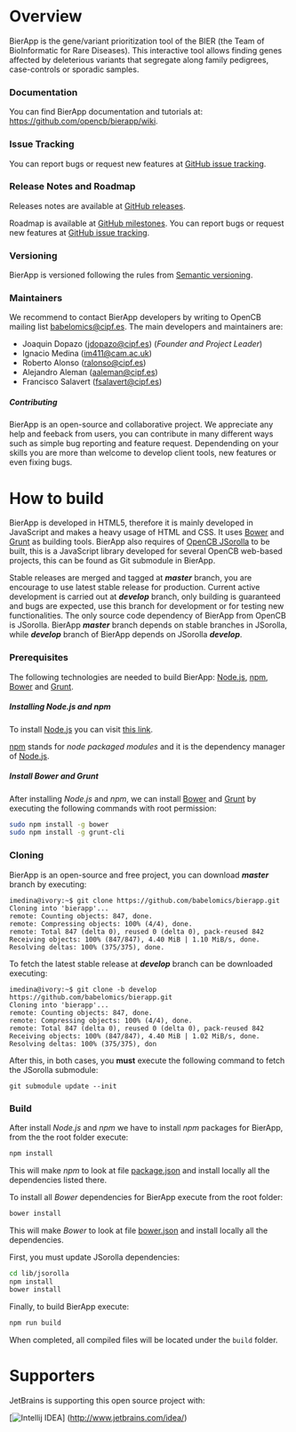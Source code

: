 # Overview
BierApp is the gene/variant prioritization tool of the BIER (the Team of BioInformatic for Rare Diseases). This interactive tool allows finding genes affected by deleterious variants that segregate along family pedigrees, case-controls or sporadic samples.

### Documentation
You can find BierApp documentation and tutorials at: https://github.com/opencb/bierapp/wiki.

### Issue Tracking
You can report bugs or request new features at [GitHub issue tracking](https://github.com/opencb/bierapp/issues).

### Release Notes and Roadmap
Releases notes are available at [GitHub releases](https://github.com/opencb/bierapp/releases).

Roadmap is available at [GitHub milestones](https://github.com/opencb/bierapp/milestones). You can report bugs or request new features at [GitHub issue tracking](https://github.com/opencb/bierapp/issues).

### Versioning
BierApp is versioned following the rules from [Semantic versioning](http://semver.org/).

### Maintainers
We recommend to contact BierApp developers by writing to OpenCB mailing list babelomics@cipf.es. The main developers and maintainers are:
* Joaquin Dopazo (jdopazo@cipf.es) (_Founder and Project Leader_)
* Ignacio Medina (im411@cam.ac.uk)
* Roberto Alonso (ralonso@cipf.es)
* Alejandro Aleman (aaleman@cipf.es)
* Francisco Salavert (fsalavert@cipf.es)

##### Contributing
BierApp is an open-source and collaborative project. We appreciate any help and feeback from users, you can contribute in many different ways such as simple bug reporting and feature request. Dependending on your skills you are more than welcome to develop client tools, new features or even fixing bugs.


# How to build 
BierApp is developed in HTML5, therefore it is mainly developed in JavaScript and makes a heavy usage of HTML and CSS. It uses [Bower](http://bower.io/) and [Grunt](http://gruntjs.com/) as building tools. BierApp also requires of [OpenCB JSorolla](https://github.com/opencb/jsorolla) to be built, this is a JavaScript library developed for several OpenCB web-based projects, this can be found as Git submodule in BierApp.

Stable releases are merged and tagged at **_master_** branch, you are encourage to use latest stable release for production. Current active development is carried out at **_develop_** branch, only building is guaranteed and bugs are expected, use this branch for development or for testing new functionalities. The only source code dependency of BierApp from OpenCB is JSorolla. BierApp **_master_** branch depends on stable branches in JSorolla, while **_develop_** branch of BierApp depends on JSorolla **_develop_**.

### Prerequisites
The following technologies are needed to build BierApp: [Node.js](https://nodejs.org/), [npm](https://www.npmjs.com/), [Bower](http://bower.io/) and [Grunt](http://gruntjs.com/).

##### Installing Node.js and npm
To install [Node.js](https://nodejs.org/) you can visit [this link](https://github.com/joyent/node/wiki/Installing-Node.js-via-package-manager).

[npm](https://www.npmjs.com/) stands for _node packaged modules_ and it is the dependency manager of [Node.js](https://nodejs.org/).

##### Install Bower and Grunt
After installing _Node.js_ and _npm_, we can install [Bower](http://bower.io/) and [Grunt](http://gruntjs.com/) by executing the following commands with root permission:

```bash
sudo npm install -g bower
sudo npm install -g grunt-cli
```

### Cloning
BierApp is an open-source and free project, you can download **_master_** branch by executing:

    imedina@ivory:~$ git clone https://github.com/babelomics/bierapp.git
    Cloning into 'bierapp'...
    remote: Counting objects: 847, done.
    remote: Compressing objects: 100% (4/4), done.
    remote: Total 847 (delta 0), reused 0 (delta 0), pack-reused 842
    Receiving objects: 100% (847/847), 4.40 MiB | 1.10 MiB/s, done.
    Resolving deltas: 100% (375/375), done.


To fetch the latest stable release at **_develop_** branch can be downloaded executing:

    imedina@ivory:~$ git clone -b develop https://github.com/babelomics/bierapp.git
    Cloning into 'bierapp'...
    remote: Counting objects: 847, done.
    remote: Compressing objects: 100% (4/4), done.
    remote: Total 847 (delta 0), reused 0 (delta 0), pack-reused 842
    Receiving objects: 100% (847/847), 4.40 MiB | 1.02 MiB/s, done.
    Resolving deltas: 100% (375/375), don

After this, in both cases, you **must** execute the following command to fetch the JSorolla submodule:

    git submodule update --init


### Build
After install _Node.js_ and _npm_ we have to install _npm_ packages for BierApp, from the the root folder execute:

```bash
npm install
```
This will make _npm_ to look at file [package.json](package.json) and install locally all the dependencies listed there.

To install all _Bower_ dependencies for BierApp execute from the root folder:

```bash
bower install
```
This will make _Bower_ to look at file [bower.json](bower.json) and install locally all the dependencies.

First, you must update JSorolla dependencies:
```bash
cd lib/jsorolla
npm install
bower install
```

Finally, to build BierApp execute:

```bash
npm run build
```

When completed, all compiled files will be located under the `build` folder.

# Supporters
JetBrains is supporting this open source project with:

[![Intellij IDEA](https://www.jetbrains.com/idea/docs/logo_intellij_idea.png)]
(http://www.jetbrains.com/idea/)
